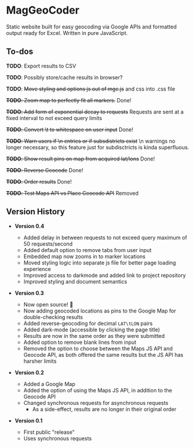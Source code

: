 # MagGeoCoder

Static website built for easy geocoding via Google APIs and formatted output ready for Excel. Written in pure JavaScript.

## To-dos

**TODO**: Export results to CSV

**TODO**: Possibly store/cache results in browser?

**TODO**: ~~Move styling and options js out of mgc.js~~ and css into .css file

~~**TODO**: Zoom map to perfectly fit all markers.~~ Done!

~~**TODO**: Add form of exponential decay to requests~~ Requests are sent at a fixed interval to not exceed query limits

~~**TODO**: Convert \t to whitespace on user input~~ Done!

~~**TODO**: Warn users if \n entries or if subsdistricts exist~~ \n warnings no longer necessary, so this feature just for subdisctricts is kinda superfluous.

~~**TODO**: Show result pins on map from acquired lat/lons~~ Done!

~~**TODO**: Reverse Geocode~~ Done!

~~**TODO**: Order results~~ Done!

~~**TODO**: Test Maps API vs Place Geocode API~~ Removed

## Version History

* **Version 0.4**
    * Added delay in between requests to not exceed query maximum of 50 requests/second
    * Added default option to remove tabs from user input
    * Embedded map now zooms in to marker locations
    * Moved styling logic into separate js file for better page loading experience
    * Improved access to darkmode and added link to project repository 
    * Improved styling and document semantics
    
* **Version 0.3**
    * Now open source! :tada:
    * Now adding geocoded locations as pins to the Google Map for double-checking results
    * Added reverse-geocoding for decimal `LAT\tLON` pairs
    * Added dark-mode (accessible by clicking the page title)
    * Results are now in the same order as they were submitted
    * Added option to remove blank lines from input
    * Removed the option to choose between the Maps JS API and Geocode API, as both offered the same results but the JS API has harsher limits
    
* **Version 0.2**
    * Added a Google Map
    * Added the option of using the Maps JS API, in addition to the Geocode API
    * Changed synchronous requests for asynchronous requests
        * As a side-effect, results are no longer in their original order
    
* **Version 0.1**
    * First public "release"
    * Uses synchronous requests
